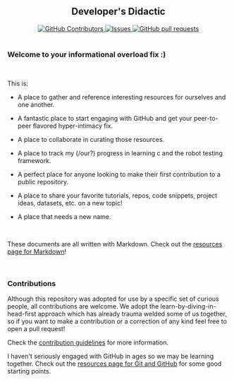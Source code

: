 <h2 align="center">Developer's Didactic</h2>

<p align="center">
	<a href="https://github.com/sidalope/dev-didactic/graphs/contributors">
	<img alt="GitHub Contributors" src="https://img.shields.io/github/contributors/sidalope/dev-didactic"/>
    </a>
    <a href="https://github.com/sidalope/dev-didactic/issues">
      <img alt="Issues" src="https://img.shields.io/github/issues/sidalope/dev-didactic?color=0088ff" />
    </a>
    <a href="https://github.com/sidalope/dev-didactic/pulls">
      <img alt="GitHub pull requests" src="https://img.shields.io/github/issues-pr/sidalope/dev-didactic?color=0088ff" />
    </a>
    <br/>
    <br/>
  </p>

### Welcome to your informational overload fix :)

<br>

This is:

- A place to gather and reference interesting resources for ourselves and one another.

- A fantastic place to start engaging with GitHub and get your peer-to-peer flavored hyper-intimacy fix.

- A place to collaborate in curating those resources.

- A place to track my (/our?) progress in learning c and the robot testing framework.

- A perfect place for anyone looking to make their first contribution to a public repository.

- A place to share your favorite tutorials, repos, code snippets, project ideas, datasets, etc. on a new topic!

- A place that needs a new name.

<br>

These documents are all written with Markdown. Check out the [resources page for Markdown](resources/markdown.md)!

<br/>

### Contributions
Although this repository was adopted for use by a specific set of curious people, all contributions are welcome. We adopt the learn-by-diving-in-head-first approach which has already trauma welded some of us together, so if you want to make a contribution or a correction of any kind feel free to open a pull request!

Check the [contribution guidelines](contributions.md) for more information.

I haven't seriously engaged with GitHub in ages so we may be learning together. Check out the [resources page for Git and GitHub](resources/git_and_github.md) for some good starting points.

